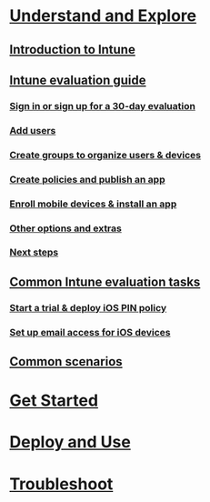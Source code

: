 # [Understand and Explore](introduction-to-microsoft-intune.md)
## [Introduction to Intune](introduction-to-microsoft-intune.md)
## [Intune evaluation guide](get-started-with-a-30-day-trial-of-microsoft-intune.md)
### [Sign in or sign up for a 30-day evaluation](get-started-with-a-30-day-trial-of-microsoft-intune-step-1.md)
### [Add users](get-started-with-a-30-day-trial-of-microsoft-intune-step-2.md)
### [Create groups to organize users & devices](get-started-with-a-30-day-trial-of-microsoft-intune-step-3.md)
### [Create policies and publish an app](get-started-with-a-30-day-trial-of-microsoft-intune-step-4.md)
### [Enroll mobile devices & install an app](get-started-with-a-30-day-trial-of-microsoft-intune-step-5.md)
### [Other options and extras](get-started-with-a-30-day-trial-of-microsoft-intune-step-6.md)
### [Next steps](get-started-with-a-30-day-trial-of-microsoft-intune-step-7.md)
## [Common Intune evaluation tasks](common-microsoft-intune-evaluation-tasks.md)
### [Start a trial & deploy iOS PIN policy](start-a-microsoft-intune-trial-and-deploy-ios-pin-policy.md)
### [Set up email access for iOS devices](set-up-email-access-for-ios-devices-using-microsoft-intune.md)
## [Common scenarios](common-ways-to-use-intune.md)

<!--- ## [Intune FAQ](frequently-asked-questions-for-microsoft-intune.md)--->

# [Get Started](/intune/get-started/what-to-know-before-you-start-microsoft-intune)
<!-- # [Plan and Design](/intune/plan-design/ways-to-do-enterprise-mobility) -->
# [Deploy and Use](/intune/deploy-use/overview-of-device-and-app-lifecycles-in-microsoft-intune)
# [Troubleshoot](/intune/troubleshoot/how-to-get-support-for-microsoft-intune)
